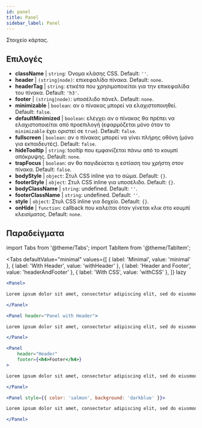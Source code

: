 ```yaml
---
id: panel 
title: Panel
sidebar_label: Panel
---
```


Στοιχείο κάρτας.

## Επιλογές

* __className__ | `string`: Όνομα κλάσης CSS. Default: `''`.
* __header__ | `(string|node)`: επικεφαλίδα πίνακα. Default: `none`.
* __headerTag__ | `string`: ετικέτα που χρησιμοποιείται για την επικεφαλίδα του πίνακα. Default: `'h3'`.
* __footer__ | `(string|node)`: υποσέλιδο πάνελ. Default: `none`.
* __minimizable__ | `boolean`: αν ο πίνακας μπορεί να ελαχιστοποιηθεί. Default: `false`.
* __defaultMinimized__ | `boolean`: ελέγχει αν ο πίνακας θα πρέπει να ελαχιστοποιείται από προεπιλογή (εφαρμόζεται μόνο όταν το `minimizable` έχει οριστεί σε `true`). Default: `false`.
* __fullscreen__ | `boolean`: αν ο πίνακας μπορεί να γίνει πλήρης οθόνη (μόνο για εκπαιδευτές). Default: `false`.
* __hideTooltip__ | `string`: tooltip που εμφανίζεται πάνω από το κουμπί απόκρυψης. Default: `none`.
* __trapFocus__ | `boolean`: αν θα παγιδεύεται η εστίαση του χρήστη στον πίνακα. Default: `false`.
* __bodyStyle__ | `object`: Στυλ CSS inline για το σώμα. Default: `{}`.
* __footerStyle__ | `object`: Στυλ CSS inline για υποσέλιδο. Default: `{}`.
* __bodyClassName__ | `string`: undefined. Default: `''`.
* __footerClassName__ | `string`: undefined. Default: `''`.
* __style__ | `object`: Στυλ CSS inline για δοχείο. Default: `{}`.
* __onHide__ | `function`: callback που καλείται όταν γίνεται κλικ στο κουμπί κλεισίματος. Default: `none`.


## Παραδείγματα

import Tabs from '@theme/Tabs';
import TabItem from '@theme/TabItem';

<Tabs
    defaultValue="minimal"
    values={[
        { label: 'Minimal', value: 'minimal' },
        { label: 'With Header', value: 'withHeader' },
        { label: 'Header and Footer', value: 'headerAndFooter' },
        { label: 'With CSS', value: 'withCSS' },
    ]}
    lazy
>

<TabItem value="minimal">

```jsx live
<Panel>

Lorem ipsum dolor sit amet, consectetur adipiscing elit, sed do eiusmod tempor incididunt ut labore et dolore magna aliqua. Ut enim ad minim veniam, quis nostrud exercitation ullamco laboris nisi ut aliquip ex ea commodo consequat. Duis aute irure dolor in reprehenderit in voluptate velit esse cillum dolore eu fugiat nulla pariatur. Excepteur sint occaecat cupidatat non proident, sunt in culpa qui officia deserunt mollit anim id est laborum.

</Panel>
```

</TabItem>

<TabItem value="withHeader">

```jsx live
<Panel header="Panel with Header">

Lorem ipsum dolor sit amet, consectetur adipiscing elit, sed do eiusmod tempor incididunt ut labore et dolore magna aliqua. Ut enim ad minim veniam, quis nostrud exercitation ullamco laboris nisi ut aliquip ex ea commodo consequat. Duis aute irure dolor in reprehenderit in voluptate velit esse cillum dolore eu fugiat nulla pariatur. Excepteur sint occaecat cupidatat non proident, sunt in culpa qui officia deserunt mollit anim id est laborum.

</Panel>
```

</TabItem>

<TabItem value="headerAndFooter">

```jsx live
<Panel 
    header="Header" 
    footer={<h4>Footer</h4>}
>

Lorem ipsum dolor sit amet, consectetur adipiscing elit, sed do eiusmod tempor incididunt ut labore et dolore magna aliqua. Ut enim ad minim veniam, quis nostrud exercitation ullamco laboris nisi ut aliquip ex ea commodo consequat. Duis aute irure dolor in reprehenderit in voluptate velit esse cillum dolore eu fugiat nulla pariatur. Excepteur sint occaecat cupidatat non proident, sunt in culpa qui officia deserunt mollit anim id est laborum.

</Panel>
```

</TabItem>

<TabItem value="withCSS">

```jsx live
<Panel style={{ color: 'salmon', background: 'darkblue' }}>

Lorem ipsum dolor sit amet, consectetur adipiscing elit, sed do eiusmod tempor incididunt ut labore et dolore magna aliqua. Ut enim ad minim veniam, quis nostrud exercitation ullamco laboris nisi ut aliquip ex ea commodo consequat. Duis aute irure dolor in reprehenderit in voluptate velit esse cillum dolore eu fugiat nulla pariatur. Excepteur sint occaecat cupidatat non proident, sunt in culpa qui officia deserunt mollit anim id est laborum.

</Panel>
```

</TabItem>

</Tabs>

